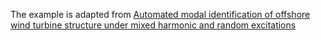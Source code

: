 The example is adapted from [Automated modal identification of offshore wind turbine structure under mixed harmonic and random excitations](https://doi.org/10.1016/j.istruc.2025.109706)
